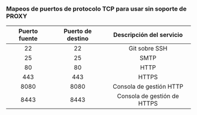 ### Mapeos de puertos de protocolo TCP para usar sin soporte de PROXY

| Puerto fuente | Puerto de destino |  Descripción del servicio   |
|:-------------:|:-----------------:|:---------------------------:|
|      22       |        22         |        Git sobre SSH        |
|      25       |        25         |            SMTP             |
|      80       |        80         |            HTTP             |
|      443      |        443        |            HTTPS            |
|     8080      |       8080        |   Consola de gestión HTTP   |
|     8443      |       8443        | Consola de gestión de HTTPS |
